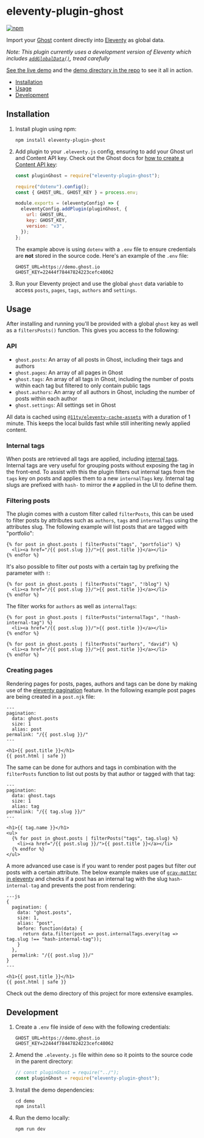 # eleventy-plugin-ghost

[![npm](https://img.shields.io/npm/v/eleventy-plugin-ghost)](https://www.npmjs.com/package/eleventy-plugin-ghost)

Import your [Ghost](https://ghost.org) content directly into [Eleventy](https://github.com/11ty/eleventy) as global data.

_Note: This plugin currently uses a development version of Eleventy which includes [`addGlobalData()`](https://www.11ty.dev/docs/data-global-custom/), tread carefully_

[See the live demo](https://eleventy-plugin-ghost.netlify.app) and the [demo directory in the repo](https://github.com/daviddarnes/eleventy-plugin-ghost/tree/main/demo) to see it all in action.

- [Installation](#installation)
- [Usage](#usage)
- [Development](#development)

## Installation

1. Install plugin using npm:

   ```
   npm install eleventy-plugin-ghost
   ```

2. Add plugin to your `.eleventy.js` config, ensuring to add your Ghost url and Content API key. Check out the Ghost docs for [how to create a Content API key](http://www.ghost.org/docs/content-api/):

   ```js
   const pluginGhost = require("eleventy-plugin-ghost");

   require("dotenv").config();
   const { GHOST_URL, GHOST_KEY } = process.env;

   module.exports = (eleventyConfig) => {
     eleventyConfig.addPlugin(pluginGhost, {
       url: GHOST_URL,
       key: GHOST_KEY,
       version: "v3",
     });
   };
   ```

   The example above is using `dotenv` with a `.env` file to ensure credentials are **not** stored in the source code. Here's an example of the `.env` file:

   ```text
   GHOST_URL=https://demo.ghost.io
   GHOST_KEY=22444f78447824223cefc48062
   ```

3. Run your Eleventy project and use the global `ghost` data variable to access `posts`, `pages`, `tags`, `authors` and `settings`.

## Usage

After installing and running you'll be provided with a global `ghost` key as well as a `filtersPosts()` function. This gives you access to the following:

### API

- `ghost.posts`: An array of all posts in Ghost, including their tags and authors
- `ghost.pages`: An array of all pages in Ghost
- `ghost.tags`: An array of all tags in Ghost, including the number of posts within each tag but filtered to only contain public tags
- `ghost.authors`: An array of all authors in Ghost, including the number of posts within each author
- `ghost.settings`: All settings set in Ghost

All data is cached using [`@11ty/eleventy-cache-assets`](https://www.11ty.dev/docs/plugins/cache/) with a duration of 1 minute. This keeps the local builds fast while still inheriting newly applied content.

### Internal tags

When posts are retrieved all tags are applied, including [internal tags](https://ghost.org/docs/publishing/#internal-tag). Internal tags are very useful for grouping posts without exposing the tag in the front-end. To assist with this the plugin filters out internal tags from the `tags` key on posts and applies them to a new `internalTags` key. Internal tag slugs are prefixed with `hash-` to mirror the `#` applied in the UI to define them.

### Filtering posts

The plugin comes with a custom filter called `filterPosts`, this can be used to filter posts by attributes such as `authors`, `tags` and `internalTags` using the attributes slug. The following example will list posts that are tagged with "portfolio":

```nunjucks
{% for post in ghost.posts | filterPosts("tags", "portfolio") %}
  <li><a href="/{{ post.slug }}/">{{ post.title }}</a></li>
{% endfor %}
```

It's also possible to filter _out_ posts with a certain tag by prefixing the parameter with `!`:

```nunjucks
{% for post in ghost.posts | filterPosts("tags", "!blog") %}
  <li><a href="/{{ post.slug }}/">{{ post.title }}</a></li>
{% endfor %}
```

The filter works for `authors` as well as `internalTags`:

```nunjucks
{% for post in ghost.posts | filterPosts("internalTags", "!hash-internal-tag") %}
  <li><a href="/{{ post.slug }}/">{{ post.title }}</a></li>
{% endfor %}
```

```nunjucks
{% for post in ghost.posts | filterPosts("aurhors", "david") %}
  <li><a href="/{{ post.slug }}/">{{ post.title }}</a></li>
{% endfor %}
```

### Creating pages

Rendering pages for posts, pages, authors and tags can be done by making use of the [eleventy pagination](https://www.11ty.dev/docs/pagination/) feature. In the following example post pages are being created in a `post.njk` file:

```nunjucks
---
pagination:
  data: ghost.posts
  size: 1
  alias: post
permalink: "/{{ post.slug }}/"
---

<h1>{{ post.title }}</h1>
{{ post.html | safe }}
```

The same can be done for authors and tags in combination with the `filterPosts` function to list out posts by that author or tagged with that tag:

```nunjucks
---
pagination:
  data: ghost.tags
  size: 1
  alias: tag
permalink: "/{{ tag.slug }}/"
---

<h1>{{ tag.name }}</h1>
<ul>
  {% for post in ghost.posts | filterPosts("tags", tag.slug) %}
    <li><a href="/{{ post.slug }}/">{{ post.title }}</a></li>
  {% endfor %}
</ul>
```

A more advanced use case is if you want to render post pages but filter _out_ posts with a certain attribute. The below example makes use of [`gray-matter` in eleventy](https://www.11ty.dev/docs/data-frontmatter/#alternative-front-matter-formats) and checks if a post has an internal tag with the slug `hash-internal-tag` and prevents the post from rendering:

```nunjucks
---js
{
  pagination: {
    data: "ghost.posts",
    size: 1,
    alias: "post",
    before: function(data) {
      return data.filter(post => post.internalTags.every(tag => tag.slug !== "hash-internal-tag"));
    }
  },
  permalink: "/{{ post.slug }}/"
}
---

<h1>{{ post.title }}</h1>
{{ post.html | safe }}
```

Check out the demo directory of this project for more extensive examples.

## Development

1. Create a `.env` file inside of `demo` with the following credentials:

   ```text
   GHOST_URL=https://demo.ghost.io
   GHOST_KEY=22444f78447824223cefc48062
   ```

2. Amend the `.eleventy.js` file within `demo` so it points to the source code in the parent directory:

   ```js
   // const pluginGhost = require("../");
   const pluginGhost = require("eleventy-plugin-ghost");
   ```

3. Install the demo dependencies:

   ```text
   cd demo
   npm install
   ```

4. Run the demo locally:
   ```text
   npm run dev
   ```
